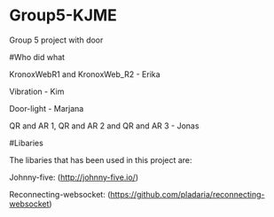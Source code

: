 # Group5-KJME

Group 5 project with door 

#Who did what

KronoxWebR1 and KronoxWeb_R2 - Erika

Vibration - Kim

Door-light - Marjana

QR and AR 1, QR and AR 2 and QR and AR 3 - Jonas

#Libaries

The libaries that has been used in this project are:

Johnny-five: (http://johnny-five.io/)

Reconnecting-websocket: (https://github.com/pladaria/reconnecting-websocket)


